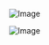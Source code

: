 ![Image](https://github.com/user-attachments/assets/d0224984-f5ce-402e-8ac8-0461044984be)

![Image](https://github.com/user-attachments/assets/e23bf01c-c7c0-4d1b-a829-9747097eee92)
